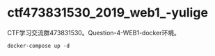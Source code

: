 # ctf473831530_2019_web1_-yulige
CTF学习交流群473831530。Question-4-WEB1-docker环境。
```
docker-compose up -d
```
